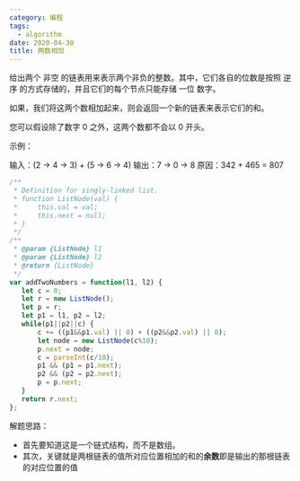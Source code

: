 ```yaml
---
category: 编程
tags:
  - algorithm
date: 2020-04-30
title: 两数相加
---
```



给出两个 非空 的链表用来表示两个非负的整数。其中，它们各自的位数是按照 逆序 的方式存储的，并且它们的每个节点只能存储 一位 数字。

如果，我们将这两个数相加起来，则会返回一个新的链表来表示它们的和。

您可以假设除了数字 0 之外，这两个数都不会以 0 开头。

示例：

输入：(2 -> 4 -> 3) + (5 -> 6 -> 4)
输出：7 -> 0 -> 8
原因：342 + 465 = 807

```js
/**
 * Definition for singly-linked list.
 * function ListNode(val) {
 *     this.val = val;
 *     this.next = null;
 * }
 */
/**
 * @param {ListNode} l1
 * @param {ListNode} l2
 * @return {ListNode}
 */
var addTwoNumbers = function(l1, l2) {
   let c = 0;
   let r = new ListNode();
   let p = r;
   let p1 = l1, p2 = l2;
   while(p1||p2||c) {
       c += ((p1&&p1.val) || 0) + ((p2&&p2.val) || 0);
       let node = new ListNode(c%10);
       p.next = node;
       c = parseInt(c/10);
       p1 && (p1 = p1.next);
       p2 && (p2 = p2.next);
       p = p.next;
   }
   return r.next;
};
```

解题思路：
* 首先要知道这是一个链式结构，而不是数组。
* 其次，关键就是两根链表的值所对应位置相加的和的**余数**即是输出的那根链表的对应位置的值
